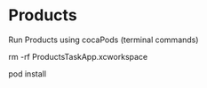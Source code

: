 # Products

Run Products using cocaPods (terminal commands)

rm -rf ProductsTaskApp.xcworkspace 

pod install

